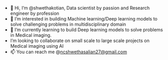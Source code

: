 - 👋 Hi, I’m @shwethakotian, Data scientist by passion and Research engineer by profession
- 👀 I’m interested in building Machine learning/Deep learning models to solve challenging problems in multidisciplinary domain
- 🌱 I’m currently learning to build Deep learning models to solve problems in Medical imaging.
-  I’m looking to collaborate on small scale to large scale projects on Medical imaging using AI
- 📫 You can reach me @ncshwethasalian27@gmail.com

<!---
shwethakotian/shwethakotian is a ✨ special ✨ repository because its `README.md` (this file) appears on your GitHub profile.
You can click the Preview link to take a look at your changes.
--->
